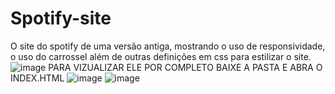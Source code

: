 # Spotify-site
O site do spotify de uma versão antiga, mostrando o uso de responsividade, o uso do carrossel além de outras definições em css para estilizar o site.
![image](https://user-images.githubusercontent.com/107360437/221250263-b8045eb0-d071-487c-bcdb-d31285ec734b.png)
PARA VIZUALIZAR ELE POR COMPLETO BAIXE A PASTA E ABRA O INDEX.HTML
![image](https://user-images.githubusercontent.com/107360437/221250715-680297fc-72cc-488a-a2f7-a56e27c75160.png)
![image](https://user-images.githubusercontent.com/107360437/221251362-0d634b27-8751-48cf-bf0d-69ced69ad4b0.png)
